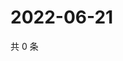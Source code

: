 # 2022-06-21

共 0 条

<!-- BEGIN WEIBO -->
<!-- 最后更新时间 Tue Jun 21 2022 14:01:15 GMT+0800 (China Standard Time) -->

<!-- END WEIBO -->
